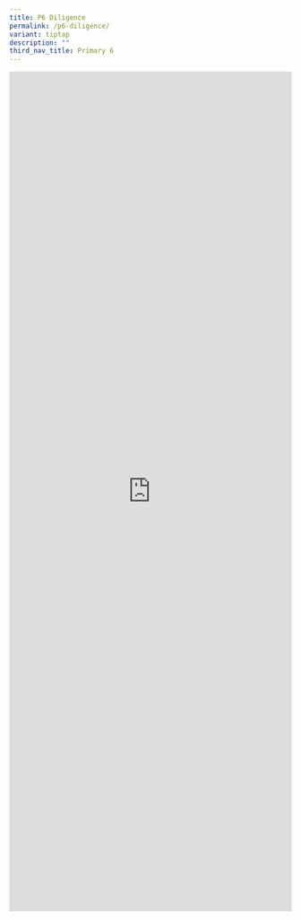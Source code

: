 ```yaml
---
title: P6 Diligence
permalink: /p6-diligence/
variant: tiptap
description: ""
third_nav_title: Primary 6
---
```

<div class="iframe-wrapper">
<iframe height="1500" width="100%" allowfullscreen="true" frameborder="0" src="https://docs.google.com/document/d/e/2PACX-1vRBbklfM2GTaMNAbUcGZXo-rj6IuSputoLb1ps_K1p7gLiwUluWIZxofKb-QwTr9A/pub?embedded=true"></iframe>
</div>
<p></p>